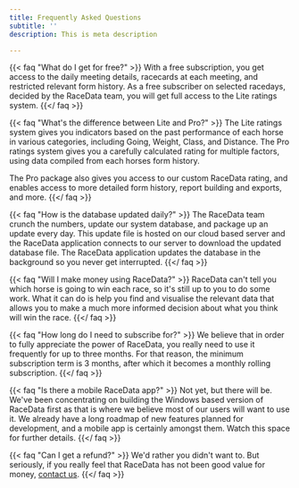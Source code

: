 ```yaml
---
title: Frequently Asked Questions
subtitle: ''
description: This is meta description

---
```

{{< faq "What do I get for free?" >}} With a free subscription, you get access to the daily meeting details, racecards at each meeting, and restricted relevant form history. As a free subscriber on selected racedays, decided by the RaceData team, you will get full access to the Lite ratings system. {{</ faq >}}

{{< faq "What's the difference between Lite and Pro?" >}} The Lite ratings system gives you indicators based on the past performance of each horse in various categories, including Going, Weight, Class, and Distance. The Pro ratings system gives you a carefully calculated rating for multiple factors, using data compiled from each horses form history.

The Pro package also gives you access to our custom RaceData rating, and enables access to more detailed form history, report building and exports, and more. {{</ faq >}}

{{< faq "How is the database updated daily?" >}} The RaceData team crunch the numbers, update our system database, and package up an update every day. This update file is hosted on our cloud based server and the RaceData application connects to our server to download the updated database file. The RaceData application updates the database in the background so you never get interrupted.  {{</ faq >}}

{{< faq "Will I make money using RaceData?" >}} RaceData can't tell you which horse is going to win each race, so it's still up to you to do some work. What it can do is help you find and visualise the relevant data that allows you to make a much more informed decision about what you think will win the race.  {{</ faq >}}

{{< faq "How long do I need to subscribe for?" >}} We believe that in order to fully appreciate the power of RaceData, you really need to use it frequently for up to three months. For that reason, the minimum subscription term is 3 months, after which it becomes a monthly rolling subscription. {{</ faq >}}

{{< faq "Is there a mobile RaceData app?" >}} Not yet, but there will be. We've been concentrating on building the Windows based version of RaceData first as that is where we believe most of our users will want to use it. We already have a long roadmap of new features planned for development, and a mobile app is certainly amongst them. Watch this space for further details. {{</ faq >}}

{{< faq "Can I get a refund?" >}} We'd rather you didn't want to. But seriously, if you really feel that RaceData has not been good value for money, [contact us](contact). {{</ faq >}}